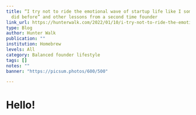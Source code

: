 ```yaml
---
title: “I try not to ride the emotional wave of startup life like I sometimes
  did before” and other lessons from a second time founder
link_url: https://hunterwalk.com/2022/01/10/i-try-not-to-ride-the-emotional-wave-of-startup-life-like-i-sometimes-did-before-and-other-lessons-from-a-second-time-founder/
type: Blog
author: Hunter Walk
publication: ""
institution: Homebrew
levels: All
category: Balanced founder lifestyle
tags: []
notes: ""
banner: "https://picsum.photos/600/500"

---
```


# Hello!
